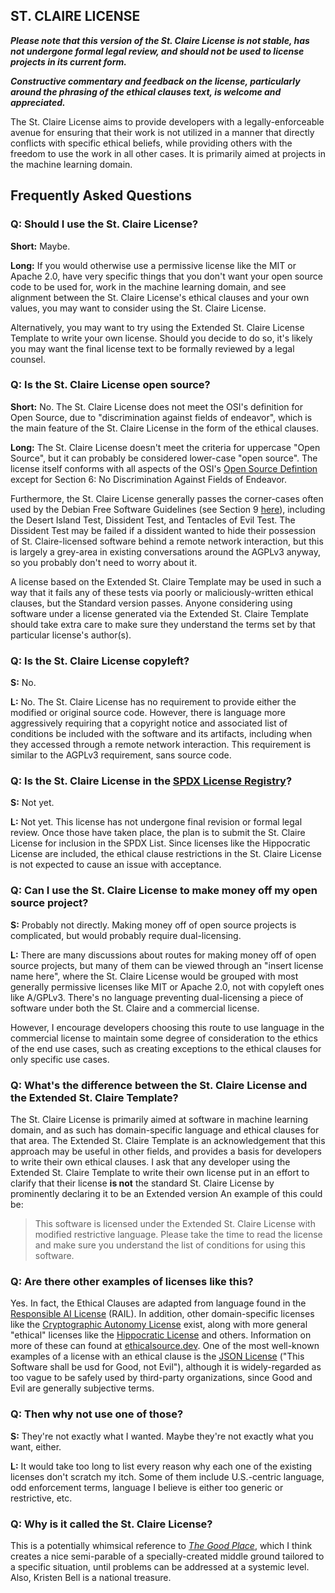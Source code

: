 ## ST. CLAIRE LICENSE

***Please note that this version of the St. Claire License is not stable, has not undergone formal legal review, and should not be used to license projects in its current form.***

***Constructive commentary and feedback on the license, particularly around the phrasing of the ethical clauses text, is welcome and appreciated.***

The St. Claire License aims to provide developers with a legally-enforceable avenue for ensuring that their work is not utilized in a manner that directly conflicts with specific ethical beliefs, while providing others with the freedom to use the work in all other cases. It is primarily aimed at projects in the machine learning domain. 

## Frequently Asked Questions

### Q: Should I use the St. Claire License?

**Short:** Maybe.

**Long:** If you would otherwise use a permissive license like the MIT or Apache 2.0, have very specific things that you don't want your open source code to be used for, work in the machine learning domain, and see alignment between the St. Claire License's ethical clauses and your own values, you may want to consider using the St. Claire License. 

Alternatively, you may want to try using the Extended St. Claire License Template to write your own license. Should you decide to do so, it's likely you may want the final license text to be formally reviewed by a legal counsel. 

### Q: Is the St. Claire License open source?

**Short:** No. The St. Claire License does not meet the OSI's definition for Open Source, due to "discrimination against fields of endeavor", which is the main feature of the St. Claire License in the form of the ethical clauses.

**Long:** The St. Claire License doesn't meet the criteria for uppercase "Open Source", but it can probably be considered lower-case "open source". The license itself conforms with all aspects of the OSI's [Open Source Defintion](https://opensource.org/osd) except for Section 6: No Discrimination Against Fields of Endeavor. 

Furthermore, the St. Claire License generally passes the corner-cases often used by the Debian Free Software Guidelines (see Section 9 [here](https://people.debian.org/~bap/dfsg-faq.html)), including the Desert Island Test, Dissident Test, and Tentacles of Evil Test. The Dissident Test may be failed if a dissident wanted to hide their possession of St. Claire-licensed software behind a remote network interaction, but this is largely a grey-area in existing conversations around the AGPLv3 anyway, so you probably don't need to worry about it. 

A license based on the Extended St. Claire Template may be used in such a way that it fails any of these tests via poorly or maliciously-written ethical clauses, but the Standard version passes. Anyone considering using software under a license generated via the Extended St. Claire Template should take extra care to make sure they understand the terms set by that particular license's author(s).  

### Q: Is the St. Claire License copyleft?

**S:** No.

**L:** No. The St. Claire License has no requirement to provide either the modified or original source code. However, there is language more aggressively requiring that a copyright notice and associated list of conditions be included with the software and its artifacts, including when they accessed through a remote network interaction. This requirement is similar to the AGPLv3 requirement, sans source code.

### Q: Is the St. Claire License in the [SPDX License Registry](https://spdx.dev/ids/)?

**S:** Not yet.

**L:** Not yet. This license has not undergone final revision or formal legal review. Once those have taken place, the plan is to submit the St. Claire License for inclusion in the SPDX List. Since licenses like the Hippocratic License are included, the ethical clause restrictions in the St. Claire License is not expected to cause an issue with acceptance. 

### Q: Can I use the St. Claire License to make money off my open source project?

**S:** Probably not directly. Making money off of open source projects is complicated, but would probably require dual-licensing.  

**L:** There are many discussions about routes for making money off of open source projects, but many of them can be viewed through an "insert license name here", where the St. Claire License would be grouped with most generally permissive licenses like MIT or Apache 2.0, not with copyleft ones like A/GPLv3. There's no language preventing dual-licensing a piece of software under both the St. Claire and a commercial license.

However, I encourage developers choosing this route to use language in the commercial license to maintain some degree of consideration to the ethics of the end use cases, such as creating exceptions to the ethical clauses for only specific use cases.

### Q: What's the difference between the St. Claire License and the Extended St. Claire Template?

The St. Claire License is primarily aimed at software in machine learning domain, and as such has domain-specific language and ethical clauses for that area. The Extended St. Claire Template is an acknowledgement that this approach may be useful in other fields, and provides a basis for developers to write their own ethical clauses. I ask that any developer using the Extended St. Claire Template to write their own license put in an effort to clarify that their license **is not** the standard St. Claire License by prominently declaring it to be an Extended version An example of this could be: 

> This software is licensed under the Extended St. Claire License with modified restrictive language. Please take the time to read the license and make sure you understand the list of conditions for using this software. 

### Q: Are there other examples of licenses like this?

Yes. In fact, the Ethical Clauses are adapted from language found in the [Responsible AI License](https://www.licenses.ai/open-source-license) (RAIL). In addition, other domain-specific licenses like the [Cryptographic Autonomy License](https://github.com/holochain/cryptographic-autonomy-license) exist, along with more general "ethical" licenses like the [Hippocratic License](https://firstdonoharm.dev/) and others. Information on more of these can found at [ethicalsource.dev](https://ethicalsource.dev/licenses/). One of the most well-known examples of a license with an ethical clause is the [JSON License](https://json.org/license.html) ("This Software shall be usd for Good, not Evil"), although it is widely-regarded as too vague to be safely used by third-party organizations, since Good and Evil are generally subjective terms.

### Q: Then why not use one of those?

**S:** They're not exactly what I wanted. Maybe they're not exactly what you want, either. 

**L:** It would take too long to list every reason why each one of the existing licenses don't scratch my itch. Some of them include U.S.-centric language, odd enforcement terms, language I believe is either too generic or restrictive, etc. 

### Q: Why is it called the St. Claire License?

This is a potentially whimsical reference to [*The Good Place*](https://en.wikipedia.org/wiki/The_Good_Place), which I think creates a nice semi-parable of a specially-created middle ground tailored to a specific situation, until problems can be addressed at a systemic level. Also, Kristen Bell is a national treasure.
